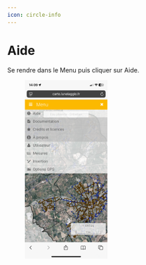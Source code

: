 ```yaml
---
icon: circle-info
---
```


# Aide

Se rendre dans le Menu puis cliquer sur Aide.

<figure><img src="../../../.gitbook/assets/vmap_mobile_aide.PNG" alt="" width="188"><figcaption></figcaption></figure>


